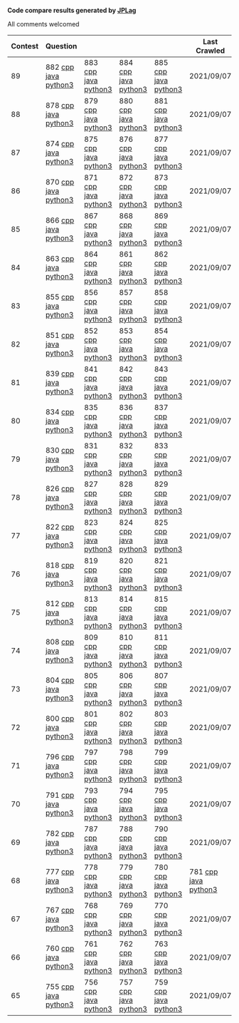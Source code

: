 **Code compare results generated by [JPLag](https://github.com/jplag/jplag)**

All comments welcomed

|Contest|Question||||Last Crawled|
|-|-|-|-|-|-|
|89|882 [cpp](https://feiteng-gcp.github.io/leetcode_contest/JPLAGResult/89/cppResult/882/index.html) [java](https://feiteng-gcp.github.io/leetcode_contest/JPLAGResult/89/javaResult/882/index.html) [python3](https://feiteng-gcp.github.io/leetcode_contest/JPLAGResult/89/python3Result/882/index.html)|883 [cpp](https://feiteng-gcp.github.io/leetcode_contest/JPLAGResult/89/cppResult/883/index.html) [java](https://feiteng-gcp.github.io/leetcode_contest/JPLAGResult/89/javaResult/883/index.html) [python3](https://feiteng-gcp.github.io/leetcode_contest/JPLAGResult/89/python3Result/883/index.html)|884 [cpp](https://feiteng-gcp.github.io/leetcode_contest/JPLAGResult/89/cppResult/884/index.html) [java](https://feiteng-gcp.github.io/leetcode_contest/JPLAGResult/89/javaResult/884/index.html) [python3](https://feiteng-gcp.github.io/leetcode_contest/JPLAGResult/89/python3Result/884/index.html)|885 [cpp](https://feiteng-gcp.github.io/leetcode_contest/JPLAGResult/89/cppResult/885/index.html) [java](https://feiteng-gcp.github.io/leetcode_contest/JPLAGResult/89/javaResult/885/index.html) [python3](https://feiteng-gcp.github.io/leetcode_contest/JPLAGResult/89/python3Result/885/index.html)|2021/09/07|
|88|878 [cpp](https://feiteng-gcp.github.io/leetcode_contest/JPLAGResult/88/cppResult/878/index.html) [java](https://feiteng-gcp.github.io/leetcode_contest/JPLAGResult/88/javaResult/878/index.html) [python3](https://feiteng-gcp.github.io/leetcode_contest/JPLAGResult/88/python3Result/878/index.html)|879 [cpp](https://feiteng-gcp.github.io/leetcode_contest/JPLAGResult/88/cppResult/879/index.html) [java](https://feiteng-gcp.github.io/leetcode_contest/JPLAGResult/88/javaResult/879/index.html) [python3](https://feiteng-gcp.github.io/leetcode_contest/JPLAGResult/88/python3Result/879/index.html)|880 [cpp](https://feiteng-gcp.github.io/leetcode_contest/JPLAGResult/88/cppResult/880/index.html) [java](https://feiteng-gcp.github.io/leetcode_contest/JPLAGResult/88/javaResult/880/index.html) [python3](https://feiteng-gcp.github.io/leetcode_contest/JPLAGResult/88/python3Result/880/index.html)|881 [cpp](https://feiteng-gcp.github.io/leetcode_contest/JPLAGResult/88/cppResult/881/index.html) [java](https://feiteng-gcp.github.io/leetcode_contest/JPLAGResult/88/javaResult/881/index.html) [python3](https://feiteng-gcp.github.io/leetcode_contest/JPLAGResult/88/python3Result/881/index.html)|2021/09/07|
|87|874 [cpp](https://feiteng-gcp.github.io/leetcode_contest/JPLAGResult/87/cppResult/874/index.html) [java](https://feiteng-gcp.github.io/leetcode_contest/JPLAGResult/87/javaResult/874/index.html) [python3](https://feiteng-gcp.github.io/leetcode_contest/JPLAGResult/87/python3Result/874/index.html)|875 [cpp](https://feiteng-gcp.github.io/leetcode_contest/JPLAGResult/87/cppResult/875/index.html) [java](https://feiteng-gcp.github.io/leetcode_contest/JPLAGResult/87/javaResult/875/index.html) [python3](https://feiteng-gcp.github.io/leetcode_contest/JPLAGResult/87/python3Result/875/index.html)|876 [cpp](https://feiteng-gcp.github.io/leetcode_contest/JPLAGResult/87/cppResult/876/index.html) [java](https://feiteng-gcp.github.io/leetcode_contest/JPLAGResult/87/javaResult/876/index.html) [python3](https://feiteng-gcp.github.io/leetcode_contest/JPLAGResult/87/python3Result/876/index.html)|877 [cpp](https://feiteng-gcp.github.io/leetcode_contest/JPLAGResult/87/cppResult/877/index.html) [java](https://feiteng-gcp.github.io/leetcode_contest/JPLAGResult/87/javaResult/877/index.html) [python3](https://feiteng-gcp.github.io/leetcode_contest/JPLAGResult/87/python3Result/877/index.html)|2021/09/07|
|86|870 [cpp](https://feiteng-gcp.github.io/leetcode_contest/JPLAGResult/86/cppResult/870/index.html) [java](https://feiteng-gcp.github.io/leetcode_contest/JPLAGResult/86/javaResult/870/index.html) [python3](https://feiteng-gcp.github.io/leetcode_contest/JPLAGResult/86/python3Result/870/index.html)|871 [cpp](https://feiteng-gcp.github.io/leetcode_contest/JPLAGResult/86/cppResult/871/index.html) [java](https://feiteng-gcp.github.io/leetcode_contest/JPLAGResult/86/javaResult/871/index.html) [python3](https://feiteng-gcp.github.io/leetcode_contest/JPLAGResult/86/python3Result/871/index.html)|872 [cpp](https://feiteng-gcp.github.io/leetcode_contest/JPLAGResult/86/cppResult/872/index.html) [java](https://feiteng-gcp.github.io/leetcode_contest/JPLAGResult/86/javaResult/872/index.html) [python3](https://feiteng-gcp.github.io/leetcode_contest/JPLAGResult/86/python3Result/872/index.html)|873 [cpp](https://feiteng-gcp.github.io/leetcode_contest/JPLAGResult/86/cppResult/873/index.html) [java](https://feiteng-gcp.github.io/leetcode_contest/JPLAGResult/86/javaResult/873/index.html) [python3](https://feiteng-gcp.github.io/leetcode_contest/JPLAGResult/86/python3Result/873/index.html)|2021/09/07|
|85|866 [cpp](https://feiteng-gcp.github.io/leetcode_contest/JPLAGResult/85/cppResult/866/index.html) [java](https://feiteng-gcp.github.io/leetcode_contest/JPLAGResult/85/javaResult/866/index.html) [python3](https://feiteng-gcp.github.io/leetcode_contest/JPLAGResult/85/python3Result/866/index.html)|867 [cpp](https://feiteng-gcp.github.io/leetcode_contest/JPLAGResult/85/cppResult/867/index.html) [java](https://feiteng-gcp.github.io/leetcode_contest/JPLAGResult/85/javaResult/867/index.html) [python3](https://feiteng-gcp.github.io/leetcode_contest/JPLAGResult/85/python3Result/867/index.html)|868 [cpp](https://feiteng-gcp.github.io/leetcode_contest/JPLAGResult/85/cppResult/868/index.html) [java](https://feiteng-gcp.github.io/leetcode_contest/JPLAGResult/85/javaResult/868/index.html) [python3](https://feiteng-gcp.github.io/leetcode_contest/JPLAGResult/85/python3Result/868/index.html)|869 [cpp](https://feiteng-gcp.github.io/leetcode_contest/JPLAGResult/85/cppResult/869/index.html) [java](https://feiteng-gcp.github.io/leetcode_contest/JPLAGResult/85/javaResult/869/index.html) [python3](https://feiteng-gcp.github.io/leetcode_contest/JPLAGResult/85/python3Result/869/index.html)|2021/09/07|
|84|863 [cpp](https://feiteng-gcp.github.io/leetcode_contest/JPLAGResult/84/cppResult/863/index.html) [java](https://feiteng-gcp.github.io/leetcode_contest/JPLAGResult/84/javaResult/863/index.html) [python3](https://feiteng-gcp.github.io/leetcode_contest/JPLAGResult/84/python3Result/863/index.html)|864 [cpp](https://feiteng-gcp.github.io/leetcode_contest/JPLAGResult/84/cppResult/864/index.html) [java](https://feiteng-gcp.github.io/leetcode_contest/JPLAGResult/84/javaResult/864/index.html) [python3](https://feiteng-gcp.github.io/leetcode_contest/JPLAGResult/84/python3Result/864/index.html)|861 [cpp](https://feiteng-gcp.github.io/leetcode_contest/JPLAGResult/84/cppResult/861/index.html) [java](https://feiteng-gcp.github.io/leetcode_contest/JPLAGResult/84/javaResult/861/index.html) [python3](https://feiteng-gcp.github.io/leetcode_contest/JPLAGResult/84/python3Result/861/index.html)|862 [cpp](https://feiteng-gcp.github.io/leetcode_contest/JPLAGResult/84/cppResult/862/index.html) [java](https://feiteng-gcp.github.io/leetcode_contest/JPLAGResult/84/javaResult/862/index.html) [python3](https://feiteng-gcp.github.io/leetcode_contest/JPLAGResult/84/python3Result/862/index.html)|2021/09/07|
|83|855 [cpp](https://feiteng-gcp.github.io/leetcode_contest/JPLAGResult/83/cppResult/855/index.html) [java](https://feiteng-gcp.github.io/leetcode_contest/JPLAGResult/83/javaResult/855/index.html) [python3](https://feiteng-gcp.github.io/leetcode_contest/JPLAGResult/83/python3Result/855/index.html)|856 [cpp](https://feiteng-gcp.github.io/leetcode_contest/JPLAGResult/83/cppResult/856/index.html) [java](https://feiteng-gcp.github.io/leetcode_contest/JPLAGResult/83/javaResult/856/index.html) [python3](https://feiteng-gcp.github.io/leetcode_contest/JPLAGResult/83/python3Result/856/index.html)|857 [cpp](https://feiteng-gcp.github.io/leetcode_contest/JPLAGResult/83/cppResult/857/index.html) [java](https://feiteng-gcp.github.io/leetcode_contest/JPLAGResult/83/javaResult/857/index.html) [python3](https://feiteng-gcp.github.io/leetcode_contest/JPLAGResult/83/python3Result/857/index.html)|858 [cpp](https://feiteng-gcp.github.io/leetcode_contest/JPLAGResult/83/cppResult/858/index.html) [java](https://feiteng-gcp.github.io/leetcode_contest/JPLAGResult/83/javaResult/858/index.html) [python3](https://feiteng-gcp.github.io/leetcode_contest/JPLAGResult/83/python3Result/858/index.html)|2021/09/07|
|82|851 [cpp](https://feiteng-gcp.github.io/leetcode_contest/JPLAGResult/82/cppResult/851/index.html) [java](https://feiteng-gcp.github.io/leetcode_contest/JPLAGResult/82/javaResult/851/index.html) [python3](https://feiteng-gcp.github.io/leetcode_contest/JPLAGResult/82/python3Result/851/index.html)|852 [cpp](https://feiteng-gcp.github.io/leetcode_contest/JPLAGResult/82/cppResult/852/index.html) [java](https://feiteng-gcp.github.io/leetcode_contest/JPLAGResult/82/javaResult/852/index.html) [python3](https://feiteng-gcp.github.io/leetcode_contest/JPLAGResult/82/python3Result/852/index.html)|853 [cpp](https://feiteng-gcp.github.io/leetcode_contest/JPLAGResult/82/cppResult/853/index.html) [java](https://feiteng-gcp.github.io/leetcode_contest/JPLAGResult/82/javaResult/853/index.html) [python3](https://feiteng-gcp.github.io/leetcode_contest/JPLAGResult/82/python3Result/853/index.html)|854 [cpp](https://feiteng-gcp.github.io/leetcode_contest/JPLAGResult/82/cppResult/854/index.html) [java](https://feiteng-gcp.github.io/leetcode_contest/JPLAGResult/82/javaResult/854/index.html) [python3](https://feiteng-gcp.github.io/leetcode_contest/JPLAGResult/82/python3Result/854/index.html)|2021/09/07|
|81|839 [cpp](https://feiteng-gcp.github.io/leetcode_contest/JPLAGResult/81/cppResult/839/index.html) [java](https://feiteng-gcp.github.io/leetcode_contest/JPLAGResult/81/javaResult/839/index.html) [python3](https://feiteng-gcp.github.io/leetcode_contest/JPLAGResult/81/python3Result/839/index.html)|841 [cpp](https://feiteng-gcp.github.io/leetcode_contest/JPLAGResult/81/cppResult/841/index.html) [java](https://feiteng-gcp.github.io/leetcode_contest/JPLAGResult/81/javaResult/841/index.html) [python3](https://feiteng-gcp.github.io/leetcode_contest/JPLAGResult/81/python3Result/841/index.html)|842 [cpp](https://feiteng-gcp.github.io/leetcode_contest/JPLAGResult/81/cppResult/842/index.html) [java](https://feiteng-gcp.github.io/leetcode_contest/JPLAGResult/81/javaResult/842/index.html) [python3](https://feiteng-gcp.github.io/leetcode_contest/JPLAGResult/81/python3Result/842/index.html)|843 [cpp](https://feiteng-gcp.github.io/leetcode_contest/JPLAGResult/81/cppResult/843/index.html) [java](https://feiteng-gcp.github.io/leetcode_contest/JPLAGResult/81/javaResult/843/index.html) [python3](https://feiteng-gcp.github.io/leetcode_contest/JPLAGResult/81/python3Result/843/index.html)|2021/09/07|
|80|834 [cpp](https://feiteng-gcp.github.io/leetcode_contest/JPLAGResult/80/cppResult/834/index.html) [java](https://feiteng-gcp.github.io/leetcode_contest/JPLAGResult/80/javaResult/834/index.html) [python3](https://feiteng-gcp.github.io/leetcode_contest/JPLAGResult/80/python3Result/834/index.html)|835 [cpp](https://feiteng-gcp.github.io/leetcode_contest/JPLAGResult/80/cppResult/835/index.html) [java](https://feiteng-gcp.github.io/leetcode_contest/JPLAGResult/80/javaResult/835/index.html) [python3](https://feiteng-gcp.github.io/leetcode_contest/JPLAGResult/80/python3Result/835/index.html)|836 [cpp](https://feiteng-gcp.github.io/leetcode_contest/JPLAGResult/80/cppResult/836/index.html) [java](https://feiteng-gcp.github.io/leetcode_contest/JPLAGResult/80/javaResult/836/index.html) [python3](https://feiteng-gcp.github.io/leetcode_contest/JPLAGResult/80/python3Result/836/index.html)|837 [cpp](https://feiteng-gcp.github.io/leetcode_contest/JPLAGResult/80/cppResult/837/index.html) [java](https://feiteng-gcp.github.io/leetcode_contest/JPLAGResult/80/javaResult/837/index.html) [python3](https://feiteng-gcp.github.io/leetcode_contest/JPLAGResult/80/python3Result/837/index.html)|2021/09/07|
|79|830 [cpp](https://feiteng-gcp.github.io/leetcode_contest/JPLAGResult/79/cppResult/830/index.html) [java](https://feiteng-gcp.github.io/leetcode_contest/JPLAGResult/79/javaResult/830/index.html) [python3](https://feiteng-gcp.github.io/leetcode_contest/JPLAGResult/79/python3Result/830/index.html)|831 [cpp](https://feiteng-gcp.github.io/leetcode_contest/JPLAGResult/79/cppResult/831/index.html) [java](https://feiteng-gcp.github.io/leetcode_contest/JPLAGResult/79/javaResult/831/index.html) [python3](https://feiteng-gcp.github.io/leetcode_contest/JPLAGResult/79/python3Result/831/index.html)|832 [cpp](https://feiteng-gcp.github.io/leetcode_contest/JPLAGResult/79/cppResult/832/index.html) [java](https://feiteng-gcp.github.io/leetcode_contest/JPLAGResult/79/javaResult/832/index.html) [python3](https://feiteng-gcp.github.io/leetcode_contest/JPLAGResult/79/python3Result/832/index.html)|833 [cpp](https://feiteng-gcp.github.io/leetcode_contest/JPLAGResult/79/cppResult/833/index.html) [java](https://feiteng-gcp.github.io/leetcode_contest/JPLAGResult/79/javaResult/833/index.html) [python3](https://feiteng-gcp.github.io/leetcode_contest/JPLAGResult/79/python3Result/833/index.html)|2021/09/07|
|78|826 [cpp](https://feiteng-gcp.github.io/leetcode_contest/JPLAGResult/78/cppResult/826/index.html) [java](https://feiteng-gcp.github.io/leetcode_contest/JPLAGResult/78/javaResult/826/index.html) [python3](https://feiteng-gcp.github.io/leetcode_contest/JPLAGResult/78/python3Result/826/index.html)|827 [cpp](https://feiteng-gcp.github.io/leetcode_contest/JPLAGResult/78/cppResult/827/index.html) [java](https://feiteng-gcp.github.io/leetcode_contest/JPLAGResult/78/javaResult/827/index.html) [python3](https://feiteng-gcp.github.io/leetcode_contest/JPLAGResult/78/python3Result/827/index.html)|828 [cpp](https://feiteng-gcp.github.io/leetcode_contest/JPLAGResult/78/cppResult/828/index.html) [java](https://feiteng-gcp.github.io/leetcode_contest/JPLAGResult/78/javaResult/828/index.html) [python3](https://feiteng-gcp.github.io/leetcode_contest/JPLAGResult/78/python3Result/828/index.html)|829 [cpp](https://feiteng-gcp.github.io/leetcode_contest/JPLAGResult/78/cppResult/829/index.html) [java](https://feiteng-gcp.github.io/leetcode_contest/JPLAGResult/78/javaResult/829/index.html) [python3](https://feiteng-gcp.github.io/leetcode_contest/JPLAGResult/78/python3Result/829/index.html)|2021/09/07|
|77|822 [cpp](https://feiteng-gcp.github.io/leetcode_contest/JPLAGResult/77/cppResult/822/index.html) [java](https://feiteng-gcp.github.io/leetcode_contest/JPLAGResult/77/javaResult/822/index.html) [python3](https://feiteng-gcp.github.io/leetcode_contest/JPLAGResult/77/python3Result/822/index.html)|823 [cpp](https://feiteng-gcp.github.io/leetcode_contest/JPLAGResult/77/cppResult/823/index.html) [java](https://feiteng-gcp.github.io/leetcode_contest/JPLAGResult/77/javaResult/823/index.html) [python3](https://feiteng-gcp.github.io/leetcode_contest/JPLAGResult/77/python3Result/823/index.html)|824 [cpp](https://feiteng-gcp.github.io/leetcode_contest/JPLAGResult/77/cppResult/824/index.html) [java](https://feiteng-gcp.github.io/leetcode_contest/JPLAGResult/77/javaResult/824/index.html) [python3](https://feiteng-gcp.github.io/leetcode_contest/JPLAGResult/77/python3Result/824/index.html)|825 [cpp](https://feiteng-gcp.github.io/leetcode_contest/JPLAGResult/77/cppResult/825/index.html) [java](https://feiteng-gcp.github.io/leetcode_contest/JPLAGResult/77/javaResult/825/index.html) [python3](https://feiteng-gcp.github.io/leetcode_contest/JPLAGResult/77/python3Result/825/index.html)|2021/09/07|
|76|818 [cpp](https://feiteng-gcp.github.io/leetcode_contest/JPLAGResult/76/cppResult/818/index.html) [java](https://feiteng-gcp.github.io/leetcode_contest/JPLAGResult/76/javaResult/818/index.html) [python3](https://feiteng-gcp.github.io/leetcode_contest/JPLAGResult/76/python3Result/818/index.html)|819 [cpp](https://feiteng-gcp.github.io/leetcode_contest/JPLAGResult/76/cppResult/819/index.html) [java](https://feiteng-gcp.github.io/leetcode_contest/JPLAGResult/76/javaResult/819/index.html) [python3](https://feiteng-gcp.github.io/leetcode_contest/JPLAGResult/76/python3Result/819/index.html)|820 [cpp](https://feiteng-gcp.github.io/leetcode_contest/JPLAGResult/76/cppResult/820/index.html) [java](https://feiteng-gcp.github.io/leetcode_contest/JPLAGResult/76/javaResult/820/index.html) [python3](https://feiteng-gcp.github.io/leetcode_contest/JPLAGResult/76/python3Result/820/index.html)|821 [cpp](https://feiteng-gcp.github.io/leetcode_contest/JPLAGResult/76/cppResult/821/index.html) [java](https://feiteng-gcp.github.io/leetcode_contest/JPLAGResult/76/javaResult/821/index.html) [python3](https://feiteng-gcp.github.io/leetcode_contest/JPLAGResult/76/python3Result/821/index.html)|2021/09/07|
|75|812 [cpp](https://feiteng-gcp.github.io/leetcode_contest/JPLAGResult/75/cppResult/812/index.html) [java](https://feiteng-gcp.github.io/leetcode_contest/JPLAGResult/75/javaResult/812/index.html) [python3](https://feiteng-gcp.github.io/leetcode_contest/JPLAGResult/75/python3Result/812/index.html)|813 [cpp](https://feiteng-gcp.github.io/leetcode_contest/JPLAGResult/75/cppResult/813/index.html) [java](https://feiteng-gcp.github.io/leetcode_contest/JPLAGResult/75/javaResult/813/index.html) [python3](https://feiteng-gcp.github.io/leetcode_contest/JPLAGResult/75/python3Result/813/index.html)|814 [cpp](https://feiteng-gcp.github.io/leetcode_contest/JPLAGResult/75/cppResult/814/index.html) [java](https://feiteng-gcp.github.io/leetcode_contest/JPLAGResult/75/javaResult/814/index.html) [python3](https://feiteng-gcp.github.io/leetcode_contest/JPLAGResult/75/python3Result/814/index.html)|815 [cpp](https://feiteng-gcp.github.io/leetcode_contest/JPLAGResult/75/cppResult/815/index.html) [java](https://feiteng-gcp.github.io/leetcode_contest/JPLAGResult/75/javaResult/815/index.html) [python3](https://feiteng-gcp.github.io/leetcode_contest/JPLAGResult/75/python3Result/815/index.html)|2021/09/07|
|74|808 [cpp](https://feiteng-gcp.github.io/leetcode_contest/JPLAGResult/74/cppResult/808/index.html) [java](https://feiteng-gcp.github.io/leetcode_contest/JPLAGResult/74/javaResult/808/index.html) [python3](https://feiteng-gcp.github.io/leetcode_contest/JPLAGResult/74/python3Result/808/index.html)|809 [cpp](https://feiteng-gcp.github.io/leetcode_contest/JPLAGResult/74/cppResult/809/index.html) [java](https://feiteng-gcp.github.io/leetcode_contest/JPLAGResult/74/javaResult/809/index.html) [python3](https://feiteng-gcp.github.io/leetcode_contest/JPLAGResult/74/python3Result/809/index.html)|810 [cpp](https://feiteng-gcp.github.io/leetcode_contest/JPLAGResult/74/cppResult/810/index.html) [java](https://feiteng-gcp.github.io/leetcode_contest/JPLAGResult/74/javaResult/810/index.html) [python3](https://feiteng-gcp.github.io/leetcode_contest/JPLAGResult/74/python3Result/810/index.html)|811 [cpp](https://feiteng-gcp.github.io/leetcode_contest/JPLAGResult/74/cppResult/811/index.html) [java](https://feiteng-gcp.github.io/leetcode_contest/JPLAGResult/74/javaResult/811/index.html) [python3](https://feiteng-gcp.github.io/leetcode_contest/JPLAGResult/74/python3Result/811/index.html)|2021/09/07|
|73|804 [cpp](https://feiteng-gcp.github.io/leetcode_contest/JPLAGResult/73/cppResult/804/index.html) [java](https://feiteng-gcp.github.io/leetcode_contest/JPLAGResult/73/javaResult/804/index.html) [python3](https://feiteng-gcp.github.io/leetcode_contest/JPLAGResult/73/python3Result/804/index.html)|805 [cpp](https://feiteng-gcp.github.io/leetcode_contest/JPLAGResult/73/cppResult/805/index.html) [java](https://feiteng-gcp.github.io/leetcode_contest/JPLAGResult/73/javaResult/805/index.html) [python3](https://feiteng-gcp.github.io/leetcode_contest/JPLAGResult/73/python3Result/805/index.html)|806 [cpp](https://feiteng-gcp.github.io/leetcode_contest/JPLAGResult/73/cppResult/806/index.html) [java](https://feiteng-gcp.github.io/leetcode_contest/JPLAGResult/73/javaResult/806/index.html) [python3](https://feiteng-gcp.github.io/leetcode_contest/JPLAGResult/73/python3Result/806/index.html)|807 [cpp](https://feiteng-gcp.github.io/leetcode_contest/JPLAGResult/73/cppResult/807/index.html) [java](https://feiteng-gcp.github.io/leetcode_contest/JPLAGResult/73/javaResult/807/index.html) [python3](https://feiteng-gcp.github.io/leetcode_contest/JPLAGResult/73/python3Result/807/index.html)|2021/09/07|
|72|800 [cpp](https://feiteng-gcp.github.io/leetcode_contest/JPLAGResult/72/cppResult/800/index.html) [java](https://feiteng-gcp.github.io/leetcode_contest/JPLAGResult/72/javaResult/800/index.html) [python3](https://feiteng-gcp.github.io/leetcode_contest/JPLAGResult/72/python3Result/800/index.html)|801 [cpp](https://feiteng-gcp.github.io/leetcode_contest/JPLAGResult/72/cppResult/801/index.html) [java](https://feiteng-gcp.github.io/leetcode_contest/JPLAGResult/72/javaResult/801/index.html) [python3](https://feiteng-gcp.github.io/leetcode_contest/JPLAGResult/72/python3Result/801/index.html)|802 [cpp](https://feiteng-gcp.github.io/leetcode_contest/JPLAGResult/72/cppResult/802/index.html) [java](https://feiteng-gcp.github.io/leetcode_contest/JPLAGResult/72/javaResult/802/index.html) [python3](https://feiteng-gcp.github.io/leetcode_contest/JPLAGResult/72/python3Result/802/index.html)|803 [cpp](https://feiteng-gcp.github.io/leetcode_contest/JPLAGResult/72/cppResult/803/index.html) [java](https://feiteng-gcp.github.io/leetcode_contest/JPLAGResult/72/javaResult/803/index.html) [python3](https://feiteng-gcp.github.io/leetcode_contest/JPLAGResult/72/python3Result/803/index.html)|2021/09/07|
|71|796 [cpp](https://feiteng-gcp.github.io/leetcode_contest/JPLAGResult/71/cppResult/796/index.html) [java](https://feiteng-gcp.github.io/leetcode_contest/JPLAGResult/71/javaResult/796/index.html) [python3](https://feiteng-gcp.github.io/leetcode_contest/JPLAGResult/71/python3Result/796/index.html)|797 [cpp](https://feiteng-gcp.github.io/leetcode_contest/JPLAGResult/71/cppResult/797/index.html) [java](https://feiteng-gcp.github.io/leetcode_contest/JPLAGResult/71/javaResult/797/index.html) [python3](https://feiteng-gcp.github.io/leetcode_contest/JPLAGResult/71/python3Result/797/index.html)|798 [cpp](https://feiteng-gcp.github.io/leetcode_contest/JPLAGResult/71/cppResult/798/index.html) [java](https://feiteng-gcp.github.io/leetcode_contest/JPLAGResult/71/javaResult/798/index.html) [python3](https://feiteng-gcp.github.io/leetcode_contest/JPLAGResult/71/python3Result/798/index.html)|799 [cpp](https://feiteng-gcp.github.io/leetcode_contest/JPLAGResult/71/cppResult/799/index.html) [java](https://feiteng-gcp.github.io/leetcode_contest/JPLAGResult/71/javaResult/799/index.html) [python3](https://feiteng-gcp.github.io/leetcode_contest/JPLAGResult/71/python3Result/799/index.html)|2021/09/07|
|70|791 [cpp](https://feiteng-gcp.github.io/leetcode_contest/JPLAGResult/70/cppResult/791/index.html) [java](https://feiteng-gcp.github.io/leetcode_contest/JPLAGResult/70/javaResult/791/index.html) [python3](https://feiteng-gcp.github.io/leetcode_contest/JPLAGResult/70/python3Result/791/index.html)|793 [cpp](https://feiteng-gcp.github.io/leetcode_contest/JPLAGResult/70/cppResult/793/index.html) [java](https://feiteng-gcp.github.io/leetcode_contest/JPLAGResult/70/javaResult/793/index.html) [python3](https://feiteng-gcp.github.io/leetcode_contest/JPLAGResult/70/python3Result/793/index.html)|794 [cpp](https://feiteng-gcp.github.io/leetcode_contest/JPLAGResult/70/cppResult/794/index.html) [java](https://feiteng-gcp.github.io/leetcode_contest/JPLAGResult/70/javaResult/794/index.html) [python3](https://feiteng-gcp.github.io/leetcode_contest/JPLAGResult/70/python3Result/794/index.html)|795 [cpp](https://feiteng-gcp.github.io/leetcode_contest/JPLAGResult/70/cppResult/795/index.html) [java](https://feiteng-gcp.github.io/leetcode_contest/JPLAGResult/70/javaResult/795/index.html) [python3](https://feiteng-gcp.github.io/leetcode_contest/JPLAGResult/70/python3Result/795/index.html)|2021/09/07|
|69|782 [cpp](https://feiteng-gcp.github.io/leetcode_contest/JPLAGResult/69/cppResult/782/index.html) [java](https://feiteng-gcp.github.io/leetcode_contest/JPLAGResult/69/javaResult/782/index.html) [python3](https://feiteng-gcp.github.io/leetcode_contest/JPLAGResult/69/python3Result/782/index.html)|787 [cpp](https://feiteng-gcp.github.io/leetcode_contest/JPLAGResult/69/cppResult/787/index.html) [java](https://feiteng-gcp.github.io/leetcode_contest/JPLAGResult/69/javaResult/787/index.html) [python3](https://feiteng-gcp.github.io/leetcode_contest/JPLAGResult/69/python3Result/787/index.html)|788 [cpp](https://feiteng-gcp.github.io/leetcode_contest/JPLAGResult/69/cppResult/788/index.html) [java](https://feiteng-gcp.github.io/leetcode_contest/JPLAGResult/69/javaResult/788/index.html) [python3](https://feiteng-gcp.github.io/leetcode_contest/JPLAGResult/69/python3Result/788/index.html)|790 [cpp](https://feiteng-gcp.github.io/leetcode_contest/JPLAGResult/69/cppResult/790/index.html) [java](https://feiteng-gcp.github.io/leetcode_contest/JPLAGResult/69/javaResult/790/index.html) [python3](https://feiteng-gcp.github.io/leetcode_contest/JPLAGResult/69/python3Result/790/index.html)|2021/09/07|
|68|777 [cpp](https://feiteng-gcp.github.io/leetcode_contest/JPLAGResult/68/cppResult/777/index.html) [java](https://feiteng-gcp.github.io/leetcode_contest/JPLAGResult/68/javaResult/777/index.html) [python3](https://feiteng-gcp.github.io/leetcode_contest/JPLAGResult/68/python3Result/777/index.html)|778 [cpp](https://feiteng-gcp.github.io/leetcode_contest/JPLAGResult/68/cppResult/778/index.html) [java](https://feiteng-gcp.github.io/leetcode_contest/JPLAGResult/68/javaResult/778/index.html) [python3](https://feiteng-gcp.github.io/leetcode_contest/JPLAGResult/68/python3Result/778/index.html)|779 [cpp](https://feiteng-gcp.github.io/leetcode_contest/JPLAGResult/68/cppResult/779/index.html) [java](https://feiteng-gcp.github.io/leetcode_contest/JPLAGResult/68/javaResult/779/index.html) [python3](https://feiteng-gcp.github.io/leetcode_contest/JPLAGResult/68/python3Result/779/index.html)|780 [cpp](https://feiteng-gcp.github.io/leetcode_contest/JPLAGResult/68/cppResult/780/index.html) [java](https://feiteng-gcp.github.io/leetcode_contest/JPLAGResult/68/javaResult/780/index.html) [python3](https://feiteng-gcp.github.io/leetcode_contest/JPLAGResult/68/python3Result/780/index.html)|781 [cpp](https://feiteng-gcp.github.io/leetcode_contest/JPLAGResult/68/cppResult/781/index.html) [java](https://feiteng-gcp.github.io/leetcode_contest/JPLAGResult/68/javaResult/781/index.html) [python3](https://feiteng-gcp.github.io/leetcode_contest/JPLAGResult/68/python3Result/781/index.html)|2021/09/07|
|67|767 [cpp](https://feiteng-gcp.github.io/leetcode_contest/JPLAGResult/67/cppResult/767/index.html) [java](https://feiteng-gcp.github.io/leetcode_contest/JPLAGResult/67/javaResult/767/index.html) [python3](https://feiteng-gcp.github.io/leetcode_contest/JPLAGResult/67/python3Result/767/index.html)|768 [cpp](https://feiteng-gcp.github.io/leetcode_contest/JPLAGResult/67/cppResult/768/index.html) [java](https://feiteng-gcp.github.io/leetcode_contest/JPLAGResult/67/javaResult/768/index.html) [python3](https://feiteng-gcp.github.io/leetcode_contest/JPLAGResult/67/python3Result/768/index.html)|769 [cpp](https://feiteng-gcp.github.io/leetcode_contest/JPLAGResult/67/cppResult/769/index.html) [java](https://feiteng-gcp.github.io/leetcode_contest/JPLAGResult/67/javaResult/769/index.html) [python3](https://feiteng-gcp.github.io/leetcode_contest/JPLAGResult/67/python3Result/769/index.html)|770 [cpp](https://feiteng-gcp.github.io/leetcode_contest/JPLAGResult/67/cppResult/770/index.html) [java](https://feiteng-gcp.github.io/leetcode_contest/JPLAGResult/67/javaResult/770/index.html) [python3](https://feiteng-gcp.github.io/leetcode_contest/JPLAGResult/67/python3Result/770/index.html)|2021/09/07|
|66|760 [cpp](https://feiteng-gcp.github.io/leetcode_contest/JPLAGResult/66/cppResult/760/index.html) [java](https://feiteng-gcp.github.io/leetcode_contest/JPLAGResult/66/javaResult/760/index.html) [python3](https://feiteng-gcp.github.io/leetcode_contest/JPLAGResult/66/python3Result/760/index.html)|761 [cpp](https://feiteng-gcp.github.io/leetcode_contest/JPLAGResult/66/cppResult/761/index.html) [java](https://feiteng-gcp.github.io/leetcode_contest/JPLAGResult/66/javaResult/761/index.html) [python3](https://feiteng-gcp.github.io/leetcode_contest/JPLAGResult/66/python3Result/761/index.html)|762 [cpp](https://feiteng-gcp.github.io/leetcode_contest/JPLAGResult/66/cppResult/762/index.html) [java](https://feiteng-gcp.github.io/leetcode_contest/JPLAGResult/66/javaResult/762/index.html) [python3](https://feiteng-gcp.github.io/leetcode_contest/JPLAGResult/66/python3Result/762/index.html)|763 [cpp](https://feiteng-gcp.github.io/leetcode_contest/JPLAGResult/66/cppResult/763/index.html) [java](https://feiteng-gcp.github.io/leetcode_contest/JPLAGResult/66/javaResult/763/index.html) [python3](https://feiteng-gcp.github.io/leetcode_contest/JPLAGResult/66/python3Result/763/index.html)|2021/09/07|
|65|755 [cpp](https://feiteng-gcp.github.io/leetcode_contest/JPLAGResult/65/cppResult/755/index.html) [java](https://feiteng-gcp.github.io/leetcode_contest/JPLAGResult/65/javaResult/755/index.html) [python3](https://feiteng-gcp.github.io/leetcode_contest/JPLAGResult/65/python3Result/755/index.html)|756 [cpp](https://feiteng-gcp.github.io/leetcode_contest/JPLAGResult/65/cppResult/756/index.html) [java](https://feiteng-gcp.github.io/leetcode_contest/JPLAGResult/65/javaResult/756/index.html) [python3](https://feiteng-gcp.github.io/leetcode_contest/JPLAGResult/65/python3Result/756/index.html)|757 [cpp](https://feiteng-gcp.github.io/leetcode_contest/JPLAGResult/65/cppResult/757/index.html) [java](https://feiteng-gcp.github.io/leetcode_contest/JPLAGResult/65/javaResult/757/index.html) [python3](https://feiteng-gcp.github.io/leetcode_contest/JPLAGResult/65/python3Result/757/index.html)|759 [cpp](https://feiteng-gcp.github.io/leetcode_contest/JPLAGResult/65/cppResult/759/index.html) [java](https://feiteng-gcp.github.io/leetcode_contest/JPLAGResult/65/javaResult/759/index.html) [python3](https://feiteng-gcp.github.io/leetcode_contest/JPLAGResult/65/python3Result/759/index.html)|2021/09/07|
